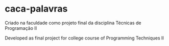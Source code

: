 # caca-palavras
Criado na faculdade como projeto final da disciplina Técnicas de Programação II

Developed as final project for college course of Programming Techniques II
